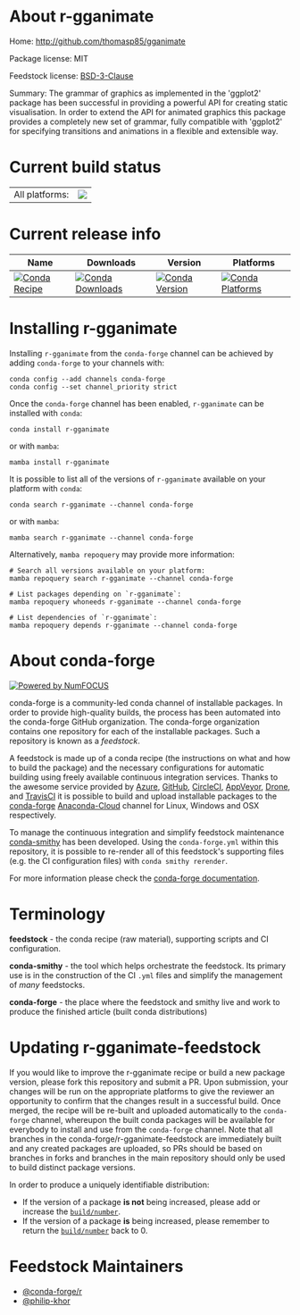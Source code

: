About r-gganimate
=================

Home: http://github.com/thomasp85/gganimate

Package license: MIT

Feedstock license: [BSD-3-Clause](https://github.com/conda-forge/r-gganimate-feedstock/blob/main/LICENSE.txt)

Summary: The grammar of graphics as implemented in the 'ggplot2' package has been successful in providing a powerful API for creating static  visualisation. In order to extend the API for animated graphics this package provides a completely new set of grammar, fully compatible with 'ggplot2'  for specifying transitions and animations in a flexible and extensible way.

Current build status
====================


<table><tr><td>All platforms:</td>
    <td>
      <a href="https://dev.azure.com/conda-forge/feedstock-builds/_build/latest?definitionId=2530&branchName=main">
        <img src="https://dev.azure.com/conda-forge/feedstock-builds/_apis/build/status/r-gganimate-feedstock?branchName=main">
      </a>
    </td>
  </tr>
</table>

Current release info
====================

| Name | Downloads | Version | Platforms |
| --- | --- | --- | --- |
| [![Conda Recipe](https://img.shields.io/badge/recipe-r--gganimate-green.svg)](https://anaconda.org/conda-forge/r-gganimate) | [![Conda Downloads](https://img.shields.io/conda/dn/conda-forge/r-gganimate.svg)](https://anaconda.org/conda-forge/r-gganimate) | [![Conda Version](https://img.shields.io/conda/vn/conda-forge/r-gganimate.svg)](https://anaconda.org/conda-forge/r-gganimate) | [![Conda Platforms](https://img.shields.io/conda/pn/conda-forge/r-gganimate.svg)](https://anaconda.org/conda-forge/r-gganimate) |

Installing r-gganimate
======================

Installing `r-gganimate` from the `conda-forge` channel can be achieved by adding `conda-forge` to your channels with:

```
conda config --add channels conda-forge
conda config --set channel_priority strict
```

Once the `conda-forge` channel has been enabled, `r-gganimate` can be installed with `conda`:

```
conda install r-gganimate
```

or with `mamba`:

```
mamba install r-gganimate
```

It is possible to list all of the versions of `r-gganimate` available on your platform with `conda`:

```
conda search r-gganimate --channel conda-forge
```

or with `mamba`:

```
mamba search r-gganimate --channel conda-forge
```

Alternatively, `mamba repoquery` may provide more information:

```
# Search all versions available on your platform:
mamba repoquery search r-gganimate --channel conda-forge

# List packages depending on `r-gganimate`:
mamba repoquery whoneeds r-gganimate --channel conda-forge

# List dependencies of `r-gganimate`:
mamba repoquery depends r-gganimate --channel conda-forge
```


About conda-forge
=================

[![Powered by
NumFOCUS](https://img.shields.io/badge/powered%20by-NumFOCUS-orange.svg?style=flat&colorA=E1523D&colorB=007D8A)](https://numfocus.org)

conda-forge is a community-led conda channel of installable packages.
In order to provide high-quality builds, the process has been automated into the
conda-forge GitHub organization. The conda-forge organization contains one repository
for each of the installable packages. Such a repository is known as a *feedstock*.

A feedstock is made up of a conda recipe (the instructions on what and how to build
the package) and the necessary configurations for automatic building using freely
available continuous integration services. Thanks to the awesome service provided by
[Azure](https://azure.microsoft.com/en-us/services/devops/), [GitHub](https://github.com/),
[CircleCI](https://circleci.com/), [AppVeyor](https://www.appveyor.com/),
[Drone](https://cloud.drone.io/welcome), and [TravisCI](https://travis-ci.com/)
it is possible to build and upload installable packages to the
[conda-forge](https://anaconda.org/conda-forge) [Anaconda-Cloud](https://anaconda.org/)
channel for Linux, Windows and OSX respectively.

To manage the continuous integration and simplify feedstock maintenance
[conda-smithy](https://github.com/conda-forge/conda-smithy) has been developed.
Using the ``conda-forge.yml`` within this repository, it is possible to re-render all of
this feedstock's supporting files (e.g. the CI configuration files) with ``conda smithy rerender``.

For more information please check the [conda-forge documentation](https://conda-forge.org/docs/).

Terminology
===========

**feedstock** - the conda recipe (raw material), supporting scripts and CI configuration.

**conda-smithy** - the tool which helps orchestrate the feedstock.
                   Its primary use is in the construction of the CI ``.yml`` files
                   and simplify the management of *many* feedstocks.

**conda-forge** - the place where the feedstock and smithy live and work to
                  produce the finished article (built conda distributions)


Updating r-gganimate-feedstock
==============================

If you would like to improve the r-gganimate recipe or build a new
package version, please fork this repository and submit a PR. Upon submission,
your changes will be run on the appropriate platforms to give the reviewer an
opportunity to confirm that the changes result in a successful build. Once
merged, the recipe will be re-built and uploaded automatically to the
`conda-forge` channel, whereupon the built conda packages will be available for
everybody to install and use from the `conda-forge` channel.
Note that all branches in the conda-forge/r-gganimate-feedstock are
immediately built and any created packages are uploaded, so PRs should be based
on branches in forks and branches in the main repository should only be used to
build distinct package versions.

In order to produce a uniquely identifiable distribution:
 * If the version of a package **is not** being increased, please add or increase
   the [``build/number``](https://docs.conda.io/projects/conda-build/en/latest/resources/define-metadata.html#build-number-and-string).
 * If the version of a package **is** being increased, please remember to return
   the [``build/number``](https://docs.conda.io/projects/conda-build/en/latest/resources/define-metadata.html#build-number-and-string)
   back to 0.

Feedstock Maintainers
=====================

* [@conda-forge/r](https://github.com/conda-forge/r/)
* [@philip-khor](https://github.com/philip-khor/)

